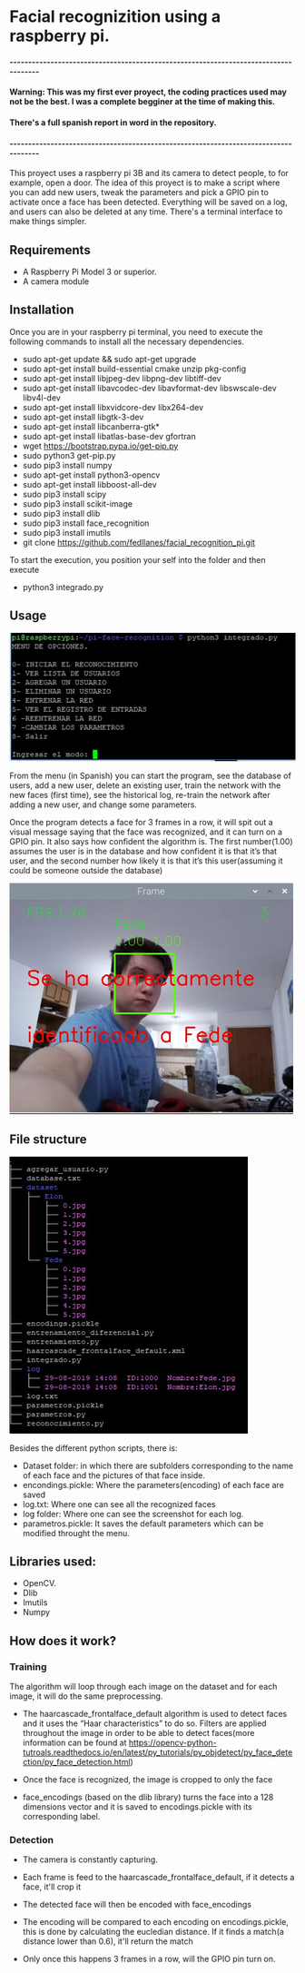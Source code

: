 # Facial recognizition using a raspberry pi.
#### ------------------------------------------------------------------------------------
#### Warning: This was my first ever proyect, the coding practices used may not be the best. I was a complete begginer at the time of making this.
#### There's a full spanish report in word in the repository.
#### ------------------------------------------------------------------------------------

This proyect uses a raspberry pi 3B and its camera to detect people, to for example, open a door. 
The idea of this proyect is to make a script where you can add new users, tweak the parameters and pick a GPIO pin to activate once a face has been detected. Everything will be saved on a log, and users can also be deleted at any time. There's a terminal interface to make things simpler. 

## Requirements 

* A Raspberry Pi Model 3 or superior. 
* A camera module 

## Installation

Once you are in your raspberry pi terminal, you need to execute the following commands to install all the necessary dependencies. 

* sudo apt-get update && sudo apt-get upgrade 
* sudo apt-get install build-essential cmake unzip pkg-config 
* sudo apt-get install libjpeg-dev libpng-dev libtiff-dev 
* sudo apt-get install libavcodec-dev libavformat-dev libswscale-dev libv4l-dev 
* sudo apt-get install libxvidcore-dev libx264-dev 
* sudo apt-get install libgtk-3-dev 
* sudo apt-get install libcanberra-gtk* 
* sudo apt-get install libatlas-base-dev gfortran 
* wget https://bootstrap.pypa.io/get-pip.py 
* sudo python3 get-pip.py 
* sudo pip3 install numpy 
* sudo apt-get install python3-opencv 
* sudo apt-get install libboost-all-dev 
* sudo pip3 install scipy 
* sudo pip3 install scikit-image 
* sudo pip3 install dlib 
* sudo pip3 install face_recognition 
* sudo pip3 install imutils 
* git clone https://github.com/fedllanes/facial_recognition_pi.git

To start the execution, you position your self into the folder and then execute
* python3 integrado.py 

## Usage
![menu](images/1.jpeg)

From the menu (in Spanish) you can start the program, see the database of users, add a new user, delete an existing user, train the network with the new faces (first time), see the historical log, re-train the network after adding a new user, and change some parameters. 

Once the program detects a face for 3 frames in a row, it will spit out a visual message saying that the face was recognized, and it can turn on a GPIO pin. It also says how confident the algorithm is.  The first number(1.00) assumes the user is in the database and how confident it is that it’s that user, and the second number how likely it is that it’s this user(assuming it could be someone outside the database) 

![detection](images/2.jpeg)

## File structure

![file_structure](images/3.jpeg)

Besides the different python scripts, there is:
* Dataset folder: in which there are subfolders corresponding to the name of each face and the pictures of that face inside.
* encondings.pickle: Where the parameters(encoding) of each face are saved
* log.txt: Where one can see all the recognized faces 
* log folder: Where one can see the screenshot for each log. 
* parametros.pickle: It saves the default parameters which can be modified throught the menu.

## Libraries used: 

* OpenCV. 
* Dlib 
* Imutils 
* Numpy 

## How does it work? 

  ### Training
  
  The algorithm will loop through each image on the dataset and for each image, it will do the same preprocessing.

  * The haarcascade_frontalface_default algorithm is used to detect faces and it uses the “Haar characteristics” to do so. Filters are applied throughout the image in order to be able to detect faces(more information can be found at https://opencv-python-tutroals.readthedocs.io/en/latest/py_tutorials/py_objdetect/py_face_detection/py_face_detection.html) 

  * Once the face is recognized, the image is cropped to only the face

  * face_encodings (based on the dlib library) turns the face into a 128 dimensions vector and it is saved to encodings.pickle with its corresponding label.

  ### Detection
  
  * The camera is constantly capturing.
  
  * Each frame is feed to the haarcascade_frontalface_default, if it detects a face, it'll crop it
  
  * The detected face will then be encoded with face_encodings
  
  * The encoding will be compared to each encoding on encodings.pickle, this is done by calculating the eucledian distance. If it finds a match(a distance lower than 0.6), it'll return the match
 
  * Only once this happens 3 frames in a row, will the GPIO pin turn on.



